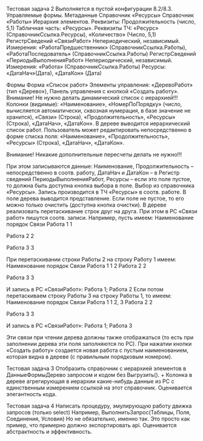 Тестовая задача 2
Выполняется в пустой конфигурации 8.2/8.3. Управляемые формы.
Метаданные
Справочник «Ресурсы»
Справочник «Работы»
Иерархия элементов.
Реквизиты:
Продолжительность (число, 5,1)
Табличная часть: «Ресурсы». Реквизиты ТЧ: «Ресурс» (СправочникСсылка.Ресурсы), «Количество»
(Число, 5,1)
РегистрСведений «СвязиРабот»
Непериодический, независимый.
Измерения: «РаботаПредшественник» (СправочникСсылка.Работы), «РаботаПоследователь»
(СправочникСсылка.Работы)
РегистрСведений «ПериодыВыполненияРабот»
Непериодический, независимый.
Измерения: «Работа» (СправочникСсылка.Работы)
Ресурсы: «ДатаНач»(Дата), «ДатаКон» (Дата)

Формы
Форма «Список работ»
Элементы управления: «ДеревоРабот» (тип «Дерево»), Панель управления с кнопкой «Создать
работу».
Внимание! Не нужно делать динамический список с иерархией!!!
Колонки (видимые):
«Наименование»,
«НомерПоПорядку» (число, вычисляется автоматически, сквозная нумерация, в базе
значение не хранится),
«Связи» (Строка),
«Продолжительность»,
«Ресурсы» (Строка),
«ДатаНач»,
«ДатаКон».
В дереве выводится иерархический список работ. Пользователь может редактировать
непосредственно в форме списка поля:
«Наименование»,
«Продолжительность»,
«Ресурсы» (Строка),
«ДатаНач»,
«ДатаКон».

Внимание! Никакие дополнительные пересчеты делать не нужно!!!

При этом записываются данные:
Наименование, Продолжительность – непосредственно в соотв. работу,
ДатаНач и ДатаКон – в Регистр сведений ПериодыВыполненияРабот,
Ресурсы – если это поле пустое, то должна быть доступна кнопка выбора в поле. Выбор из
справочника «Ресурсы». Запись производится в ТЧ «Ресурсы» в соотв. работе. В поле
дерева выводится представление. Если поле не пустое, то его можно только очистить
(доступна кнопка очистки).
В дереве реализовать перетаскивание строк друг на друга. При этом в РС «Связи работ» пишутся
соотв. записи.
Например, пусть имеем:
Наименование
порядок
Связи
Работа 1
1


Работа 2
2


Работа 3
3


При перетаскивании строки Работы 2 на строку Работу 1 имеем:
Наименование
порядок
Связи
Работа 1
1
2
Работа 2
2


Работа 3
3


И запись в РС «СвязиРабот»:
Работа 1; Работа 2
Если потом перетаскиваем строку Работы 3 на строку Работы 1, то имеем:
Наименование
порядок
Связи
Работа 1
1
2, 3
Работа 2
2


Работа 3
3


И запись в РС «СвязиРабот»:
Работа 1; Работа 3

Эти связи при чтении дерева должны также отображаться (то есть при заполнении дерева эти поля заполняются по РС).
При нажатии кнопки «Создать работу» создается новая работа с пустым наименованием, которая видна в дереве (с правильным порядковым номером).

Тестовая задача 3
Отобразить справочник с иерархией элементов в ДанныеФормыДерево запросом и кодом без Выгрузить(). + Колонка в дереве агрегирующая в иерархии какие-нибудь данные из РС с единственным измерением ссылкой на этот справочник. Оценивается элегантность кода.

Тестовая задача 4
Написать процедуру, эмулирующую работу движка запросов (только select)
Например, ВыполнитьЗапрос(Таблицы, Поля, Соединения, Условия)
Но не обязательно, именно так. Это просто как пример, что примерно должно экспортировать api.
Оценивается абстрактность и эффективность.
